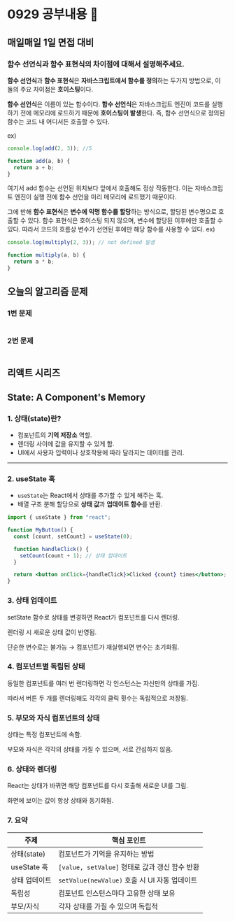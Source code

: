 # 0929 공부내용 📖

## 매일매일 1일 면접 대비

### 함수 선언식과 함수 표현식의 차이점에 대해서 설명해주세요.

**함수 선언식**과 **함수 표현식**은 **자바스크립트에서 함수를 정의**하는 두가지 방법으로, 이 둘의 주요 차이점은 **호이스팅**이다.

**함수 선언식**은 이름이 있는 함수이다. **함수 선언식**은 자바스크립트 엔진이 코드를 실행하기 전에 메모리에 로드하기 때문에 **호이스팅이 발생**한다. 즉, 함수 선언식으로 정의된 함수는 코드 내 어디서든 호출할 수 있다.

ex)

```js
console.log(add(2, 3)); //5

function add(a, b) {
  return a + b;
}
```

여기서 add 함수는 선언된 위치보다 앞에서 호출해도 정상 작동한다. 이는 자바스크립트 엔진이 실행 전에 함수 선언을 미리 메모리에 로드했기 때문이다.

그에 반해 **함수 표현식**은 **변수에 익명 함수를 할당**하는 방식으로, 할당된 변수명으로 호출할 수 있다. 함수 표현식은 호이스팅 되지 않으며, 변수에 할당된 이후에만 호출할 수 있다. 따라서 코드의 흐름상 변수가 선언된 후에만 해당 함수를 사용할 수 있다.
ex)

```js
console.log(multiply(2, 3)); // not defined 발생

function multiply(a, b) {
  return a * b;
}
```

## 오늘의 알고리즘 문제

### 1번 문제

```js

```

### 2번 문제

```js

```

## 리액트 시리즈

## State: A Component's Memory

### 1. 상태(state)란?

- 컴포넌트의 **기억 저장소** 역할.
- 렌더링 사이에 값을 유지할 수 있게 함.
- UI에서 사용자 입력이나 상호작용에 따라 달라지는 데이터를 관리.

---

### 2. useState 훅

- `useState`는 React에서 상태를 추가할 수 있게 해주는 훅.
- 배열 구조 분해 할당으로 **상태 값**과 **업데이트 함수**를 반환.

```jsx
import { useState } from "react";

function MyButton() {
  const [count, setCount] = useState(0);

  function handleClick() {
    setCount(count + 1); // 상태 업데이트
  }

  return <button onClick={handleClick}>Clicked {count} times</button>;
}
```

### 3. 상태 업데이트

setState 함수로 상태를 변경하면 React가 컴포넌트를 다시 렌더링.

렌더링 시 새로운 상태 값이 반영됨.

단순한 변수로는 불가능 → 컴포넌트가 재실행되면 변수는 초기화됨.

### 4. 컴포넌트별 독립된 상태

동일한 컴포넌트를 여러 번 렌더링하면 각 인스턴스는 자신만의 상태를 가짐.

따라서 버튼 두 개를 렌더링해도 각각의 클릭 횟수는 독립적으로 저장됨.

### 5. 부모와 자식 컴포넌트의 상태

상태는 특정 컴포넌트에 속함.

부모와 자식은 각각의 상태를 가질 수 있으며, 서로 간섭하지 않음.

### 6. 상태와 렌더링

React는 상태가 바뀌면 해당 컴포넌트를 다시 호출해 새로운 UI를 그림.

화면에 보이는 값이 항상 상태와 동기화됨.

### 7. 요약

| 주제          | 핵심 포인트                                    |
| ------------- | ---------------------------------------------- |
| 상태(state)   | 컴포넌트가 기억을 유지하는 방법                |
| useState 훅   | `[value, setValue]` 형태로 값과 갱신 함수 반환 |
| 상태 업데이트 | `setValue(newValue)` 호출 시 UI 자동 업데이트  |
| 독립성        | 컴포넌트 인스턴스마다 고유한 상태 보유         |
| 부모/자식     | 각자 상태를 가질 수 있으며 독립적              |
